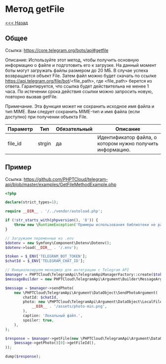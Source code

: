 # Метод getFile

[<<< Назад](./../)

## Общее

Ссылка: https://core.telegram.org/bots/api#getfile

Описание:
Используйте этот метод, чтобы получить основную информацию о файле и подготовить его к загрузке. На данный момент боты могут загружать файлы размером до 20 МБ. В случае успеха возвращается объект File. Затем файл можно будет скачать по ссылке https://api.telegram.org/file/bot<token>/<file_path>, где <file_path> берется из ответа. Гарантируется, что ссылка будет действительна не менее 1 часа. По истечении срока действия ссылки можно запросить новую, повторно вызвав getFile.

Примечание. Эта функция может не сохранить исходное имя файла и тип MIME. Вам следует сохранить MIME-тип и имя файла (если доступно) при получении объекта File.

| Параметр | Тип    | Обязательный | Описание                                                  |
|----------|--------|--------------|-----------------------------------------------------------|
| file_id  | strgin | да           | Идентификатор файла, о котором нужно получить информацию. | 


## Пример

Ссылка: https://github.com/PHPTCloud/telegram-api/blob/master/examples/GetFileMethodExample.php

```php
<?php

declare(strict_types=1);

require __DIR__ . '/../vendor/autoload.php';

if (!str_starts_with(phpversion(), '8')) {
    throw new \RuntimeException('Примеры использования библиотеки не работают с PHP ниже 8 версии.');
}

// Загружаем переменные из .env
$dotenv = new Symfony\Component\Dotenv\Dotenv();
$dotenv->load(__DIR__ . '/.env');

$token = $_ENV['TELEGRAM_BOT_TOKEN'];
$chatId = $_ENV['TELEGRAM_CHAT_ID'];

// Инициализируем менеджер для интеграции с Telegram API
$manager = PHPTCloud\TelegramApi\TelegramApiManagerFactory::create($token);
$messageBuilder = new PHPTCloud\TelegramApi\Argument\Builder\MessageArgumentBuilder();

$message = $manager->sendPhoto(
    new \PHPTCloud\TelegramApi\Argument\DataObject\SendPhotoArgument(
        chatId: $chatId,
        photo: new \PHPTCloud\TelegramApi\Argument\DataObject\LocalFileArgument(
            __DIR__ . '/assets/photo-min.png',
        ),
        caption: 'Локальный файл.',
        spoiler: true,
    ),
);

$response = $manager->getFile(new \PHPTCloud\TelegramApi\Argument\DataObject\GetFileArgument(
    $message->getPhoto()[0]->getFileId(),
));

dump($response);

```
